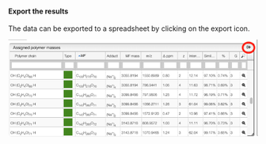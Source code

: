 #### Export the results

The data can be exported to a spreadsheet by clicking on the export icon.

![table export](tableExport.png)
